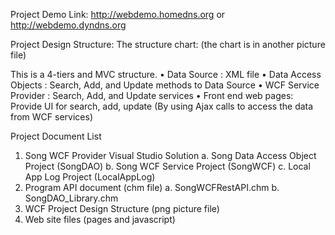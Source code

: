 Project Demo Link:
http://webdemo.homedns.org or http://webdemo.dyndns.org

Project Design Structure:
The structure chart: (the chart is in another picture file)
 
This is a 4-tiers and MVC structure.
•	Data Source : XML file 
•	Data Access Objects : Search, Add, and Update methods to Data Source
•	WCF Service Provider : Search, Add, and Update services
•	Front end web pages: Provide UI for search, add, update (By using Ajax calls to access the data from WCF services)




Project Document List
1.	Song WCF Provider Visual Studio Solution
a.	Song Data Access Object Project (SongDAO)
b.	Song WCF Service Project (SongWCF)
c.	Local App Log Project (LocalAppLog)
2.	Program API document (chm file)
a.	SongWCFRestAPI.chm
b.	SongDAO_Library.chm
3.	WCF Project Design Structure (png picture file)
4.	Web site files (pages and javascript)





